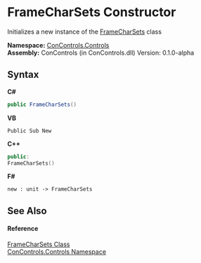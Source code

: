 # FrameCharSets Constructor 
 

Initializes a new instance of the <a href="b9ee190d-0be3-bb22-7e4f-1a27c52c83af">FrameCharSets</a> class

**Namespace:**&nbsp;<a href="8161a036-2926-0ace-99d3-20346d250e3b">ConControls.Controls</a><br />**Assembly:**&nbsp;ConControls (in ConControls.dll) Version: 0.1.0-alpha

## Syntax

**C#**<br />
``` C#
public FrameCharSets()
```

**VB**<br />
``` VB
Public Sub New
```

**C++**<br />
``` C++
public:
FrameCharSets()
```

**F#**<br />
``` F#
new : unit -> FrameCharSets
```


## See Also


#### Reference
<a href="b9ee190d-0be3-bb22-7e4f-1a27c52c83af">FrameCharSets Class</a><br /><a href="8161a036-2926-0ace-99d3-20346d250e3b">ConControls.Controls Namespace</a><br />